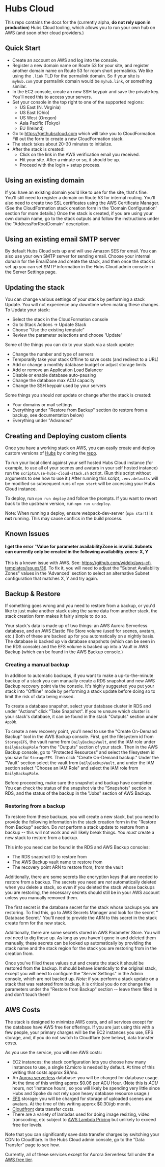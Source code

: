 # Hubs Cloud

This repo contains the docs for the (currently alpha, **do not rely upon in production**) Hubs Cloud tooling, which allows you to run your own hub on AWS (and soon other cloud providers.)

## Quick Start

- Create an account on AWS and log into the console.
- Register a new domain name on Route 53 for your site, and register another domain name on Route 53 for room short permalinks. We like using the `.link` TLD for the permalink domain. So if your site is `myhub.com` your permalink domain would be `myhub.link`, or something similar.
- In the EC2 console, create an new SSH keypair and save the private key. You'll need this to access your servers.
- Set your console in the top right to one of the supported regions:
  - US East (N. Virginia)
  - US East (Ohio)
  - US West (Oregon)
  - Asia Pacific (Tokyo)
  - EU (Ireland)
- Go to https://gethubscloud.com which will take you to CloudFormation. Fill out the form to create a new CloudFormation stack.
- The stack takes about 20-30 minutes to initialize.
- After the stack is created:
  - Click on the link in the AWS verification email you received.
  - Hit your site. After a minute or so, it should be up.
  - Proceed with the login + setup process.

## Using an existing domain

If you have an existing domain you'd like to use for the site, that's fine. You'll still need to register a domain on Route 53 for internal routing. You'll also need to create two SSL certificates using the AWS Certificate Manager. (See the CloudFormation stack creation form in the 'Domain Configuration' section for more details.) Once the stack is created, if you are using your own domain name, go to the stack outputs and follow the instructions under the "AddressForRootDomain" description. 

## Using an existing email SMTP server

By default Hubs Cloud sets up and will use Amazon SES for email. You can also use your own SMTP server for sending email. Choose your internal domain for the EmailZone and create the stack, and then once the stack is set up you can set SMTP information in the Hubs Cloud admin console in the Server Settings page.

## Updating the stack

You can change various settings of your stack by performing a stack Update. You will not experience any downtime when making these changes. To Update your stack:

- Select the stack in the CloudFormation console
- Go to Stack Actions -> Update Stack
- Choose "Use the existing template"
- Review the parameter selections and choose 'Update'

Some of the things you can do to your stack via a stack update:

- Change the number and type of servers
- Temporarily take your stack Offline to save costs (and redirect to a URL)
- Add or change a monthly database budget or adjust storage limits
- Add or remove an Application Load Balancer
- Disable or enable database auto-pausing
- Change the database max ACU capacity 
- Change the SSH keypair used by your servers

Some things you should *not* update or change after the stack is created:

- Your domains or mail settings
- Everything under "Restore from Backup" section (to restore from a backup, see documentation below)
- Everything under "Advanced"

## Creating and Deploying custom clients

Once you have a working stack on AWS, you can easily create and deploy custom versions of [Hubs](https://hubs.mozilla.com) by cloning the [repo](https://github.com/mozilla/hubs).

To run your local client against your self hosted Hubs Cloud instance (for example, to use all of your scenes and avatars in your self hosted instance) run the `scripts/use-hubs-cloud-stack.sh` script. (Run this script without arguments to see how to use it.) After running this script, `.env.defaults` will be modified so subsequent runs of `npm start` will be accessing your Hubs Cloud instance.

To deploy, run `npm run deploy` and follow the prompts. If you want to revert back to the upstream version, run `npm run undeploy`.

Note: When running a deploy, ensure webpack-dev-server (`npm start`) is **not** running. This may cause conflics in the build process.

## Known Issues

#### I get the error "Value for parameter availabilityZone is invalid. Subnets can currently only be created in the following availability zones: X, Y

This is a known issue with AWS. See: https://github.com/widdix/aws-cf-templates/issues/36. To fix it, you will need to adjust the "Subnet Availability Zones" values in the 'Advanced' section to select an alternative Subnet configuration that matches X, Y and try again.

## Backup & Restore

If something goes wrong and you need to restore from a backup, or you'd like to just make another stack using the same data from another stack, the stack creation form makes it fairly simple to do so.

Your stack's data is made up of two things: an AWS Aurora Serverless database, and an AWS Elastic File Store volume (used for scenes, avatars, etc.) Both of these are backed up for you automatically on a nightly basis. The database is backed up via database snapshots (which can be seen in the RDS console) and the EFS volume is backed up into a Vault in AWS Backup (which can be found in the AWS Backup console.)

### Creating a manual backup

In addition to automatic backups, if you want to make a up-to-the-minute backup of a stack you can manually create a RDS snapshot and new AWS Backup recovery point via the console. It's highly suggested you put your stack into "Offline" mode by performing a stack update before doing so to limit the risk of data being missed.

To create a database snapshot, select your database cluster in RDS and under "Actions" click "Take Snapshot". If you're unsure which cluster is your stack's database, it can be found in the stack "Outputs" section under `AppDb`.

To create a new recovery point, you'll need to use the "Create On-Demand Backup" tool in the AWS Backup console. First, get the filesystem id from `StorageEFS`, the vault name from `DailyBackupVault`, and the IAM role under `DailyBackupRole` from the "Outputs" section of your stack. Then in the AWS Backup console, go to "Protected Resources" and select the filesystem id you saw for `StorageEFS`. Then click "Create On-Demand backup." Under the "Vault" section select the vault from `DailyBackupVault`, and under the IAM section select "Choose an IAM Role" and select the IAM role from `DailyBackupRole`.

Before proceeding, make sure the snapshot and backup have completed. You can check the status of the snapshot via the "Snapshots" section in RDS, and the status of the backup in the "Jobs" section of AWS Backup.

### Restoring from a backup

To restore from these backups, you will create a new stack, but you need to provide the following information in the stack creation form in the "Restore from Backup" section. Do *not* perform a stack update to restore from a backup -- this will not work and will likely break things. You *must* create a new stack to restore from a backup.

This info you need can be found in the RDS and AWS Backup consoles:

- The RDS snapshot ID to restore from
- The AWS Backup vault name to restore from
- The recovery point ARN to restore from, from the vault

Additionally, there are some secrets like encryption keys that are needed to restore from a backup. The secrets you need are *not* automatically deleted when you delete a stack, so even if you deleted the stack whose backups you are restoring, the necessary secrets should still be in your AWS account unless you manually removed them.

The first secret is the database secret for the stack whose backups you are restoring. To find this, go to AWS Secrets Manager and look for the secret "<Stack Name> Database Secret." You'll need to provide the ARN to this secret in the stack create form for the new stack.
  
Additionally, there are some secrets stored in AWS Parameter Store. You will *not* need to dig these up. As long as you haven't gone in and deleted them manually, these secrets can be looked up automatically by providing the stack name and the stack region for the stack you are restoring from in the creation from.

Once you've filled these values out and create the stack it should be restored from the backup. It should behave identically to the original stack, except you will need to configure the "Server Settings" in the Admin console, which are not backed up. *Note*: if you perform a stack update on a stack that was restored from backup, it is critical you do *not* change the parameters under the "Restore from Backup" section -- leave them filled in and don't touch them!

## AWS Costs

The stack is designed to minimize AWS costs, and all services except for the database have AWS free tier offerings. If you are just using this with a few people, your primary charges will be the EC2 instances you use, EFS storage, and, if you do not switch to Cloudflare (see below), data transfer costs.

As you use the service, you will see AWS costs:

- EC2 instances: the stack configuration lets you choose how many instances to use, a single t2.micro is needed by default. At time of this writing that costs approx $9/mo.
- An [Aurora serverless](https://aws.amazon.com/rds/aurora/pricing/) database: you will be charged for database usage. At the time of this writing approx $0.06 per ACU Hour. (Note this is *ACU* hours, not 'instance hours', so you will likely be spending very little since Hubs and Spoke do not rely upon heavy database resource usage.)
- [EFS](https://aws.amazon.com/efs/pricing/) storage: you will be charged for storage of uploaded scenes and avatars. At the time of this writing approx $0.30/gb month.
- [Cloudfront](https://aws.amazon.com/cloudfront/pricing/) data transfer costs.
- There are a variety of lambdas used for doing image resizing, video transcoding, etc subject to [AWS Lambda Pricing](https://aws.amazon.com/lambda/pricing) but unlikely to exceed free tier levels.

Note that you can significantly save data transfer charges by switching your CDN to Cloudflare. In the Hubs Cloud admin console, go to the "Data Transfer" page to see how.

Currently, all of these services except for Aurora Serverless fall under the [AWS free tier](https://aws.amazon.com/free/).
